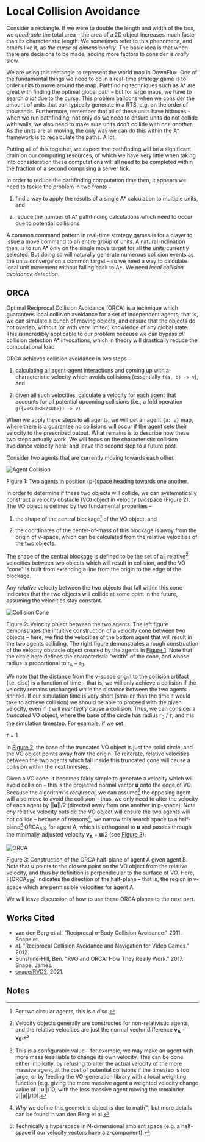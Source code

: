 # Local Collision Avoidance

Consider a rectangle. If we were to double the length and width of the box, we
_quadruple_ the total area – the area of a 2D object increases much faster than
its characteristic length. We sometimes refer to this phenomena, and others like
it, as _the curse of dimensionality_. The basic idea is that when there are
decisions to be made, adding more factors to consider is _really_ slow.

We are using this rectangle to represent the world map in DownFlux. One of the
fundamental things we need to do in a real-time strategy game is to order units
to move around the map. Pathfinding techniques such as A\* are great with
finding the optimal global path – but for large maps, we have to search _a lot_
due to the curse. This problem balloons when we consider the amount of units
that can typically generate in a RTS, e.g. on the order of thousands.
Furthermore, remember that all of these units have hitboxes – when we run
pathfinding, not only do we need to ensure units do not collide with walls, we
also need to make sure units don't collide with _one another_. As the units are
all moving, the only way we can do this within the A\* framework is to
recalculate the paths. A lot.

Putting all of this together, we expect that pathfinding will be a significant
drain on our computing resources, of which we have very little when taking into
consideration these computations will all need to be completed within the
fraction of a second comprising a server tick.

In order to reduce the pathfinding computation time then, it appears we need to
tackle the problem in two fronts –

1. find a way to apply the results of a single A\* calculation to multiple
units, and

2. reduce the number of A\* pathfinding calculations which need to occur due to
potential collisions

A common command pattern in real-time strategy games is for a player to issue a
move command to an entire group of units. A natural inclination then, is to run
A\* only on the single move target for all the units currently selected. But
doing so will naturally generate numerous collision events as the units converge
on a common target – so we need a way to calculate local unit movement without
falling back to A\*. We need _local collision avoidance detection_.

## ORCA

Optimal Reciprocal Collision Avoidance (ORCA) is a technique which guarantees
local collision avoidance for a set of independent agents; that is, we can
simulate a bunch of moving objects, and ensure that the objects do not overlap,
without (or with very limited) knowledge of any global state. This is incredibly
applicable to our problem because we can bypass _all_ collision detection A\*
invocations, which in theory will drastically reduce the computational load

ORCA achieves collision avoidance in two steps –


1. calculating all agent-agent interactions and coming up with a characteristic
velocity which avoids collisions (essentially `f(a, b) -> v`), and

2. given all such velocities, calculate a velocity for each agent that accounts
for all potential upcoming collisions (i.e., a fold operation
`g({v<sub>a</sub>}) -> v`)

When we apply these steps to all agents, we will get an agent `{a: v}` map,
where there is a guarantee no collisions will occur if the agent sets their
velocity to the prescribed output. What remains is to describe how these two
steps actually work. We will focus on the characteristic collision avoidance
velocity here, and leave the second step to a future post.

Consider two agents that are currently moving towards each other.

<a name="figure-1"></a>![Agent Collision](assets/orca_vo_agent_collision.png)

Figure 1: Two agents in position (p-)space heading towards one another.

In order to determine if these two objects will collide, we can systematically
construct a velocity obstacle (VO) object in velocity (v-)space ([Figure
2](#figure-2)). The VO object is defined by two fundamental properties –


1. the shape of the central blockage[^1] of the VO object, and

2. the coordinates of the center-of-mass of this blockage is away from the
origin of v-space, which can be calculated from the relative velocities of the
two objects.

The shape of the central blockage is defined to be the set of all relative[^2]
velocities between two objects which will result in collision, and the VO "cone"
is built from extending a line from the origin to the edge of the blockage.

Any _relative_ velocity between the two objects that fall within this cone
indicates that the two objects will collide at some point in the future,
assuming the velocities stay constant.

<a name="figure-2"></a>![Collision Cone](assets/orca_vo_collision_cone.png)

Figure 2: Velocity object between the two agents. The left figure demonstrates
the intuitive construction of a velocity cone between two objects – here, we
find the velocities of the bottom agent that will result in the two agents
colliding. The right figure demonstrates a rough construction of the velocity
obstacle object created by the agents in [Figure 1](#figure-1). Note that the
circle here defines the characteristic "width" of the cone, and whose radius is
proportional to r<sub>A</sub> + r<sub>B</sub>.

We note that the distance from the v-space origin to the collision artifact
(i.e. disc) is a function of time – that is, we will only achieve a collision if
the velocity remains unchanged while the distance between the two agents
shrinks. If our simulation time is very short (smaller than the time it would
take to achieve collision) we should be able to proceed with the given velocity,
even if it will _eventually_ cause a collision. Thus, we can consider a
_truncated_ VO object, where the base of the circle has radius r<sub>0</sub> /
𝜏, and 𝜏 is the simulation timestep. For example, if we set

𝜏 = 1

in [Figure 2](#figure-2), the base of the truncated VO object is just the solid
circle, and the VO object points away from the origin. To reiterate, relative
velocities between the two agents which fall inside this truncated cone will
cause a collision within the next timestep.

Given a VO cone, it becomes fairly simple to generate a velocity which will
avoid collision – this is the projected normal vector **u** onto the edge of VO.
Because the algorithm is _reciprocal_, we can assume[^3] the opposing agent will
also move to avoid the collision – thus, we only need to alter the velocity of
each agent by ||**u**||/2 (directed away from one another in p-space). Note
_any_ relative velocity outside the VO object will ensure the two agents will
not collide – because of reasons[^4], we narrow this search space to a
half-plane[^5] ORCA<sub>A|B</sub> for agent A, which is orthogonal to **u** and
passes through the minimally-adjusted velocity **v<sub>A</sub>** + **u**/2 (see
[Figure 3](#figure-3)).

<a name="figure-3"></a>![ORCA](assets/orca_vo_orca.png)

Figure 3: Construction of the ORCA half-plane of agent A given agent B. Note
that **u** points to the closest point on the VO object from the relative
velocity, and thus by definition is perpendicular to the surface of VO. Here,
F(ORCA<sub>A|B</sub>) indicates the direction of the half-plane – that is, the
region in v-space which are permissible velocities for agent A.

We will leave discussion of how to use these ORCA planes to the next part.

## Works Cited

* van den Berg et al. "Reciprocal _n_-Body Collision Avoidance." 2011.  Snape et
* al. "Reciprocal Collision Avoidance and Navigation for Video Games." 2012.
* Sunshine-Hill, Ben. "RVO and ORCA: How They Really Work." 2017.  Snape, James.
* [snape/RVO2](https://github.com/snape/RVO2). 2021.

## Notes

[^1]:

     For two circular agents, this is a disc.

[^2]: Velocity objects generally are constructed for non-relativistic agents,
and the relative velocities are just the normal vector difference
**v<sub>A</sub>** - **v<sub>B</sub>**.

[^3]: This is a configurable value – for example, we may make an agent with more
mass less liable to change its own velocity. This can be done either implicitly,
by refusing to alter the actual velocity of the more massive agent, at the cost
of potential collisions if the timestep is too large, or by feeding the
VO-generation library with a local weighting function (e.g. giving the more
massive agent a weighted velocity change value of ||**u**||/10, with the less
massive agent moving the remainder 9||**u**||/10).

[^4]: _Why_ we define this geometric object is due to math™, but more details
can be found in van den Berg et al.

[^5]: Technically a hyperspace in N-dimensional ambient space (e.g. a half-space
if our velocity vectors have a z-component).
